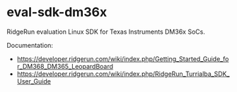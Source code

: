 eval-sdk-dm36x
==============

RidgeRun evaluation Linux SDK for Texas Instruments DM36x SoCs.

Documentation:

* https://developer.ridgerun.com/wiki/index.php/Getting_Started_Guide_for_DM368_DM365_LeopardBoard
* https://developer.ridgerun.com/wiki/index.php/RidgeRun_Turrialba_SDK_User_Guide
